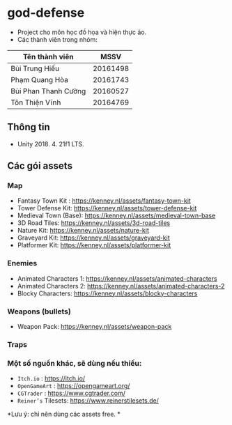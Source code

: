 # god-defense

* Project cho môn học đồ họa và hiện thực ảo. 
* Các thành viên trong nhóm:

|   Tên thành viên       |   MSSV   |
|------------------------|----------|
|   Bùi Trung Hiếu       | 20161498 |
|   Phạm Quang Hòa       | 20161743 |
|   Bùi Phan Thanh Cường | 20160527 |
|   Tôn Thiện Vĩnh       | 20164769 |

## Thông tin

* Unity 2018. 4. 21f1 LTS. 

## Các gói assets 

### Map

* Fantasy Town Kit : https://kenney.nl/assets/fantasy-town-kit
* Tower Defense Kit: https://kenney.nl/assets/tower-defense-kit
* Medieval Town (Base): https://kenney.nl/assets/medieval-town-base
* 3D Road Tiles: https://kenney.nl/assets/3d-road-tiles
* Nature Kit: https://kenney.nl/assets/nature-kit
* Graveyard Kit: https://kenney.nl/assets/graveyard-kit
* Platformer Kit: https://kenney.nl/assets/platformer-kit

### Enemies

* Animated Characters 1: https://kenney.nl/assets/animated-characters
* Animated Characters 2: https://kenney.nl/assets/animated-characters-2
* Blocky Characters: https://kenney.nl/assets/blocky-characters

### Weapons (bullets)

* Weapon Pack: https://kenney.nl/assets/weapon-pack

### Traps

### Một số nguồn khác, sẽ dùng nếu thiếu:

* `Itch.io` : https://itch.io/
* `OpenGameArt` : https://opengameart.org/
* `CGTrader` : https://www.cgtrader.com/
* `Reiner’s` Tilesets: https://www.reinerstilesets.de/

*Lưu ý: chỉ nên dùng các assets free. *
